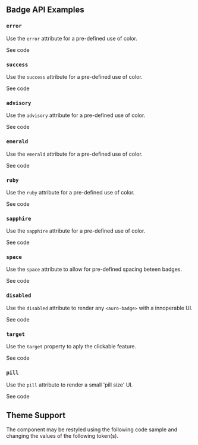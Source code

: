 <!-- AURO-GENERATED-CONTENT:START (FILE:src=./../api.md) -->
<!-- AURO-GENERATED-CONTENT:END -->

## Badge API Examples

### `error`

Use the `error` attribute for a pre-defined use of color.

<div class="exampleWrapper">
  <!-- AURO-GENERATED-CONTENT:START (FILE:src=./../../apiExamples/error.html) -->
  <!-- AURO-GENERATED-CONTENT:END -->
</div>
<auro-accordion alignRight>
  <span slot="trigger">See code</span>

<!-- AURO-GENERATED-CONTENT:START (CODE:src=./../../apiExamples/error.html) -->
<!-- AURO-GENERATED-CONTENT:END -->

</auro-accordion>

### `success`

Use the `success` attribute for a pre-defined use of color.

<div class="exampleWrapper">
  <!-- AURO-GENERATED-CONTENT:START (FILE:src=./../../apiExamples/success.html) -->
  <!-- AURO-GENERATED-CONTENT:END -->
</div>
<auro-accordion alignRight>
  <span slot="trigger">See code</span>

<!-- AURO-GENERATED-CONTENT:START (CODE:src=./../../apiExamples/success.html) -->
<!-- AURO-GENERATED-CONTENT:END -->

</auro-accordion>

### `advisory`

Use the `advisory` attribute for a pre-defined use of color.

<div class="exampleWrapper">
  <!-- AURO-GENERATED-CONTENT:START (FILE:src=./../../apiExamples/advisory.html) -->
  <!-- AURO-GENERATED-CONTENT:END -->
</div>
<auro-accordion alignRight>
  <span slot="trigger">See code</span>

<!-- AURO-GENERATED-CONTENT:START (CODE:src=./../../apiExamples/advisory.html) -->
<!-- AURO-GENERATED-CONTENT:END -->

</auro-accordion>

### `emerald`

Use the `emerald` attribute for a pre-defined use of color.

<div class="exampleWrapper">
  <!-- AURO-GENERATED-CONTENT:START (FILE:src=./../../apiExamples/emerald.html) -->
  <!-- AURO-GENERATED-CONTENT:END -->
</div>
<auro-accordion alignRight>
  <span slot="trigger">See code</span>

<!-- AURO-GENERATED-CONTENT:START (CODE:src=./../../apiExamples/emerald.html) -->
<!-- AURO-GENERATED-CONTENT:END -->

</auro-accordion>

### `ruby`

Use the `ruby` attribute for a pre-defined use of color.

<div class="exampleWrapper">
  <!-- AURO-GENERATED-CONTENT:START (FILE:src=./../../apiExamples/ruby.html) -->
  <!-- AURO-GENERATED-CONTENT:END -->
</div>
<auro-accordion alignRight>
  <span slot="trigger">See code</span>

<!-- AURO-GENERATED-CONTENT:START (CODE:src=./../../apiExamples/ruby.html) -->
<!-- AURO-GENERATED-CONTENT:END -->

</auro-accordion>

### `sapphire`

Use the `sapphire` attribute for a pre-defined use of color.

<div class="exampleWrapper">
  <!-- AURO-GENERATED-CONTENT:START (FILE:src=./../../apiExamples/sapphire.html) -->
  <!-- AURO-GENERATED-CONTENT:END -->
</div>
<auro-accordion alignRight>
  <span slot="trigger">See code</span>

<!-- AURO-GENERATED-CONTENT:START (CODE:src=./../../apiExamples/sapphire.html) -->
<!-- AURO-GENERATED-CONTENT:END -->

</auro-accordion>

### `space`

Use the `space` attribute to allow for pre-defined spacing beteen badges.

<div class="exampleWrapper">
  <!-- AURO-GENERATED-CONTENT:START (FILE:src=./../../apiExamples/space.html) -->
  <!-- AURO-GENERATED-CONTENT:END -->
</div>
<auro-accordion alignRight>
  <span slot="trigger">See code</span>

<!-- AURO-GENERATED-CONTENT:START (CODE:src=./../../apiExamples/space.html) -->
<!-- AURO-GENERATED-CONTENT:END -->

</auro-accordion>

### `disabled`

Use the `disabled` attribute to render any `<auro-badge>` with a innoperable UI.

<div class="exampleWrapper">
  <!-- AURO-GENERATED-CONTENT:START (FILE:src=./../../apiExamples/disabled.html) -->
  <!-- AURO-GENERATED-CONTENT:END -->
</div>
<auro-accordion alignRight>
  <span slot="trigger">See code</span>

<!-- AURO-GENERATED-CONTENT:START (CODE:src=./../../apiExamples/disabled.html) -->
<!-- AURO-GENERATED-CONTENT:END -->

</auro-accordion>

### `target`

Use the `target` property to aply the clickable feature.

<div class="exampleWrapper">
  <!-- AURO-GENERATED-CONTENT:START (FILE:src=./../../apiExamples/target.html) -->
  <!-- AURO-GENERATED-CONTENT:END -->
</div>
<auro-accordion alignRight>
  <span slot="trigger">See code</span>

<!-- AURO-GENERATED-CONTENT:START (CODE:src=./../../apiExamples/target.html) -->
<!-- AURO-GENERATED-CONTENT:END -->

</auro-accordion>

### `pill`

Use the `pill` attribute to render a small 'pill size' UI.

<div class="exampleWrapper">
  <!-- AURO-GENERATED-CONTENT:START (FILE:src=./../../apiExamples/pill.html) -->
  <!-- AURO-GENERATED-CONTENT:END -->
</div>
<auro-accordion alignRight>
  <span slot="trigger">See code</span>

<!-- AURO-GENERATED-CONTENT:START (CODE:src=./../../apiExamples/pill.html) -->
<!-- AURO-GENERATED-CONTENT:END -->

</auro-accordion>

## Theme Support

The component may be restyled using the following code sample and changing the values of the following token(s).

<!-- AURO-GENERATED-CONTENT:START (CODE:src=./../../src/tokens.css) -->
<!-- AURO-GENERATED-CONTENT:END -->
